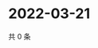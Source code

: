# 2022-03-21

共 0 条

<!-- BEGIN WEIBO -->
<!-- 最后更新时间 Mon Mar 21 2022 23:13:48 GMT+0800 (China Standard Time) -->

<!-- END WEIBO -->
